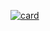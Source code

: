 [![card](https://github-readme-stats.vercel.app/api?username=OtavioAsd&theme=dark)](https://github.com/anuraghazra/github-readme-stats)
